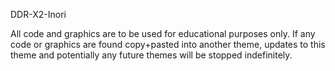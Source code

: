 DDR-X2-Inori

All code and graphics are to be used for educational purposes only.
If any code or graphics are found copy+pasted into another theme, updates to this theme and potentially any future themes will be stopped indefinitely.
